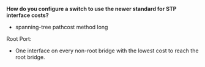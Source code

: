 **How do you configure a switch to use the newer standard for STP interface costs?**

- spanning-tree pathcost method long

Root Port:

- One interface on every non-root bridge with the lowest cost to reach the root bridge.